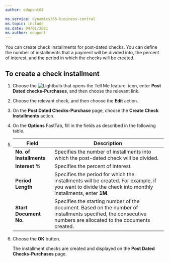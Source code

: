 ```yaml
---
author: edupont04

ms.service: dynamics365-business-central
ms.topic: include
ms.date: 04/01/2021
ms.author: edupont
---
```

You can create check installments for post-dated checks. You can define the number of installments that a payment will be divided into, the percent of interest, and the period in which the checks will be created.  

## To create a check installment  
1.  Choose the ![Lightbulb that opens the Tell Me feature.](../../../media/ui-search/search_small.png "Tell me what you want to do") icon, enter **Post Dated checks-Purchases**, and then choose the relevant link.  
2.  Choose the relevant check, and then choose the **Edit** action.  
3.  On the **Post Dated Checks-Purchase** page, choose the **Create Check Installments** action.  
4.  On the **Options** FastTab, fill in the fields as described in the following table.  

5.  |Field|Description|  
    |---------------------------------|---------------------------------------|  
    |**No. of Installments**|Specifies the number of installments into which the post-dated check will be divided.|  
    |**Interest %**|Specifies the percent of interest.|  
    |**Period Length**|Specifies the period for which the installments will be created. For example, if you want to divide the check into monthly installments, enter **1M**.|  
    |**Start Document No.**|Specifies the starting number of the document. Based on the number of installments specified, the consecutive numbers are allocated to the documents created.|  

6.  Choose the **OK** button.  

     The installment checks are created and displayed on the **Post Dated Checks-Purchases** page.
